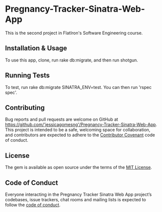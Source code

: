 # Pregnancy-Tracker-Sinatra-Web-App
This is the second project in FlatIron's Software Engineering course.

## Installation & Usage

To use this app, clone, run rake db:migrate, and then run shotgun. 

## Running Tests

To test, run rake db:migrate SINATRA_ENV=test. You can then run 'rspec spec'. 

## Contributing

Bug reports and pull requests are welcome on GitHub at https://github.com/'jessicagomesng'/Pregnancy-Tracker-Sinatra-Web-App. This project is intended to be a safe, welcoming space for collaboration, and contributors are expected to adhere to the [Contributor Covenant](http://contributor-covenant.org) code of conduct.

## License

The gem is available as open source under the terms of the [MIT License](https://opensource.org/licenses/MIT).

## Code of Conduct

Everyone interacting in the Pregnancy Tracker Sinatra Web App project’s codebases, issue trackers, chat rooms and mailing lists is expected to follow the [code of conduct](https://github.com/'jessicagomesng'/Pregnancy-Tracker-Sinatra-Web-App/blob/master/CODE_OF_CONDUCT.md).
